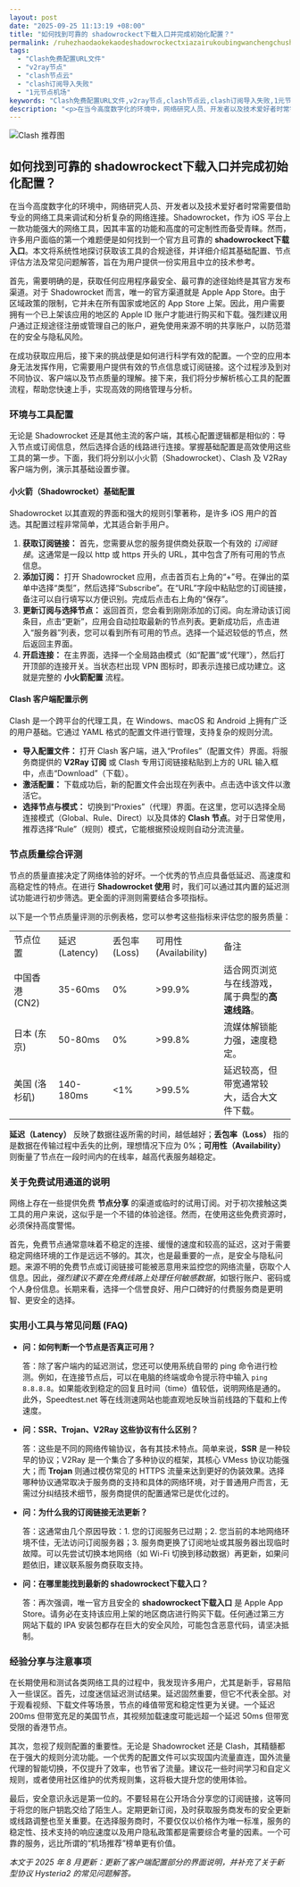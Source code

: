 ```yaml
---
layout: post
date: "2025-09-25 11:13:19 +08:00"
title: "如何找到可靠的 shadowrockect下载入口并完成初始化配置？"
permalink: /ruhezhaodaokekaodeshadowrockectxiazairukoubingwanchengchushihuapeizhi/
tags:
  - "Clash免费配置URL文件"
  - "v2ray节点"
  - "clash节点云"
  - "clash订阅导入失败"
  - "1元节点机场"
keywords: "Clash免费配置URL文件,v2ray节点,clash节点云,clash订阅导入失败,1元节点机场"
description: "<p>在当今高度数字化的环境中，网络研究人员、开发者以及技术爱好者时常需要借助专业的网络工具来调试和分析复杂的网络连接。Shadowrocket，作为 iOS 平台上一款功能强大的网络工具，因其丰富的功能和高度的可定制性而备受青睐。然而，许多用户面临的第一个难题便是如何找到一个官方且可靠的 <strong>shadowrockect下载入口</strong>。本文将系统性地探讨获取该工具的合规途径，并详细介绍其基础配置、节点评估方法及常见问题解答，旨在为用户提供一份实用且中立的技术参考。</p>"
---
```


![Clash 推荐图](https://clashjd.github.io/assets/img/免费节点订阅.png)

## 如何找到可靠的 shadowrockect下载入口并完成初始化配置？

<p>在当今高度数字化的环境中，网络研究人员、开发者以及技术爱好者时常需要借助专业的网络工具来调试和分析复杂的网络连接。Shadowrocket，作为 iOS 平台上一款功能强大的网络工具，因其丰富的功能和高度的可定制性而备受青睐。然而，许多用户面临的第一个难题便是如何找到一个官方且可靠的 <strong>shadowrockect下载入口</strong>。本文将系统性地探讨获取该工具的合规途径，并详细介绍其基础配置、节点评估方法及常见问题解答，旨在为用户提供一份实用且中立的技术参考。</p>
<p>首先，需要明确的是，获取任何应用程序最安全、最可靠的途径始终是其官方发布渠道。对于 Shadowrocket 而言，唯一的官方渠道就是 Apple App Store。由于区域政策的限制，它并未在所有国家或地区的 App Store 上架。因此，用户需要拥有一个已上架该应用的地区的 Apple ID 账户才能进行购买和下载。强烈建议用户通过正规途径注册或管理自己的账户，避免使用来源不明的共享账户，以防范潜在的安全与隐私风险。</p>
<p>在成功获取应用后，接下来的挑战便是如何进行科学有效的配置。一个空的应用本身无法发挥作用，它需要用户提供有效的节点信息或订阅链接。这个过程涉及到对不同协议、客户端以及节点质量的理解。接下来，我们将分步解析核心工具的配置流程，帮助您快速上手，实现高效的网络管理与分析。</p>

<h3>环境与工具配置</h3>
<p>无论是 Shadowrocket 还是其他主流的客户端，其核心配置逻辑都是相似的：导入节点或订阅信息，然后选择合适的线路进行连接。掌握基础配置是高效使用这些工具的第一步。下面，我们将分别以小火箭（Shadowrocket）、Clash 及 V2Ray 客户端为例，演示其基础设置步骤。</p>

<h4>小火箭（Shadowrocket）基础配置</h4>
<p>Shadowrocket 以其直观的界面和强大的规则引擎著称，是许多 iOS 用户的首选。其配置过程非常简单，尤其适合新手用户。</p>
<ol>
    <li><strong>获取订阅链接：</strong> 首先，您需要从您的服务提供商处获取一个有效的 <em>订阅链接</em>。这通常是一段以 http 或 https 开头的 URL，其中包含了所有可用的节点信息。</li>
    <li><strong>添加订阅：</strong> 打开 Shadowrocket 应用，点击首页右上角的“+”号。在弹出的菜单中选择“类型”，然后选择“Subscribe”。在“URL”字段中粘贴您的订阅链接，备注可以自行填写以方便识别。完成后点击右上角的“保存”。</li>
    <li><strong>更新订阅与选择节点：</strong> 返回首页，您会看到刚刚添加的订阅。向左滑动该订阅条目，点击“更新”，应用会自动拉取最新的节点列表。更新成功后，点击进入“服务器”列表，您可以看到所有可用的节点。选择一个延迟较低的节点，然后返回主界面。</li>
    <li><strong>开启连接：</strong> 在主界面，选择一个全局路由模式（如“配置”或“代理”），然后打开顶部的连接开关。当状态栏出现 VPN 图标时，即表示连接已成功建立。这就是完整的 <strong>小火箭配置</strong> 流程。</li>
</ol>

<h4>Clash 客户端配置示例</h4>
<p>Clash 是一个跨平台的代理工具，在 Windows、macOS 和 Android 上拥有广泛的用户基础。它通过 YAML 格式的配置文件进行管理，支持复杂的规则分流。</p>
<ul>
    <li><strong>导入配置文件：</strong> 打开 Clash 客户端，进入“Profiles”（配置文件）界面。将服务商提供的 <strong>V2Ray 订阅</strong> 或 Clash 专用订阅链接粘贴到上方的 URL 输入框中，点击“Download”（下载）。</li>
    <li><strong>激活配置：</strong> 下载成功后，新的配置文件会出现在列表中。点击选中该文件以激活它。</li>
    <li><strong>选择节点与模式：</strong> 切换到“Proxies”（代理）界面。在这里，您可以选择全局连接模式（Global、Rule、Direct）以及具体的 <strong>Clash 节点</strong>。对于日常使用，推荐选择“Rule”（规则）模式，它能根据预设规则自动分流流量。</li>
</ul>

<h3>节点质量综合评测</h3>
<p>节点的质量直接决定了网络体验的好坏。一个优秀的节点应具备低延迟、高速度和高稳定性的特点。在进行 <strong>Shadowrocket 使用</strong> 时，我们可以通过其内置的延迟测试功能进行初步筛选。更全面的评测则需要结合多项指标。</p>
<p>以下是一个节点质量评测的示例表格，您可以参考这些指标来评估您的服务质量：</p>
<table>
    <tr>
        <td>节点位置</td>
        <td>延迟 (Latency)</td>
        <td>丢包率 (Loss)</td>
        <td>可用性 (Availability)</td>
        <td>备注</td>
    </tr>
    <tr>
        <td>中国香港 (CN2)</td>
        <td>35-60ms</td>
        <td>0%</td>
        <td>>99.9%</td>
        <td>适合网页浏览与在线游戏，属于典型的<strong>高速线路</strong>。</td>
    </tr>
    <tr>
        <td>日本 (东京)</td>
        <td>50-80ms</td>
        <td>0%</td>
        <td>>99.8%</td>
        <td>流媒体解锁能力强，速度稳定。</td>
    </tr>
    <tr>
        <td>美国 (洛杉矶)</td>
        <td>140-180ms</td>
        <td>&lt;1%</td>
        <td>>99.5%</td>
        <td>延迟较高，但带宽通常较大，适合大文件下载。</td>
    </tr>
</table>
<p><strong>延迟（Latency）</strong> 反映了数据往返所需的时间，越低越好；<strong>丢包率（Loss）</strong> 指的是数据在传输过程中丢失的比例，理想情况下应为 0%；<strong>可用性（Availability）</strong> 则衡量了节点在一段时间内的在线率，越高代表服务越稳定。</p>

<h3>关于免费试用通道的说明</h3>
<p>网络上存在一些提供免费 <strong>节点分享</strong> 的渠道或临时的试用订阅。对于初次接触这类工具的用户来说，这似乎是一个不错的体验途径。然而，在使用这些免费资源时，必须保持高度警惕。</p>
<p>首先，免费节点通常意味着不稳定的连接、缓慢的速度和较高的延迟，这对于需要稳定网络环境的工作是远远不够的。其次，也是最重要的一点，是安全与隐私问题。来源不明的免费节点或订阅链接可能被恶意用来监控您的网络流量，窃取个人信息。因此，<em>强烈建议不要在免费线路上处理任何敏感数据</em>，如银行账户、密码或个人身份信息。长期来看，选择一个信誉良好、用户口碑好的付费服务商是更明智、更安全的选择。</p>

<h3>实用小工具与常见问题 (FAQ)</h3>
<ul>
    <li>
        <strong>问：如何判断一个节点是否真正可用？</strong>
        <p>答：除了客户端内的延迟测试，您还可以使用系统自带的 ping 命令进行检测。例如，在连接节点后，可以在电脑的终端或命令提示符中输入 <code>ping 8.8.8.8</code>。如果能收到稳定的回复且时间（time）值较低，说明网络是通的。此外，Speedtest.net 等在线测速网站也能直观地反映当前线路的下载和上传速度。</p>
    </li>
    <li>
        <strong>问：SSR、Trojan、V2Ray 这些协议有什么区别？</strong>
        <p>答：这些是不同的网络传输协议，各有其技术特点。简单来说，<strong>SSR</strong> 是一种较早的协议；V2Ray 是一个集合了多种协议的框架，其核心 VMess 协议功能强大；而 <strong>Trojan</strong> 则通过模仿常见的 HTTPS 流量来达到更好的伪装效果。选择哪种协议通常取决于服务商的支持和具体的网络环境，对于普通用户而言，无需过分纠结技术细节，服务商提供的配置通常已是优化过的。</p>
    </li>
    <li>
        <strong>问：为什么我的订阅链接无法更新？</strong>
        <p>答：这通常由几个原因导致：1. 您的订阅服务已过期；2. 您当前的本地网络环境不佳，无法访问订阅服务器；3. 服务商更换了订阅地址或其服务器出现临时故障。可以先尝试切换本地网络（如 Wi-Fi 切换到移动数据）再更新，如果问题依旧，建议联系服务商获取支持。</p>
    </li>
    <li>
        <strong>问：在哪里能找到最新的 shadowrockect下载入口？</strong>
        <p>答：再次强调，唯一官方且安全的 <strong>shadowrockect下载入口</strong> 是 Apple App Store。请务必在支持该应用上架的地区商店进行购买下载。任何通过第三方网站下载的 IPA 安装包都存在巨大的安全风险，可能包含恶意代码，请坚决抵制。</p>
    </li>
</ul>

<h3>经验分享与注意事项</h3>
<p>在长期使用和测试各类网络工具的过程中，我发现许多用户，尤其是新手，容易陷入一些误区。首先，过度迷信延迟测试结果。延迟固然重要，但它不代表全部。对于观看视频、下载文件等场景，节点的峰值带宽和稳定性更为关键。一个延迟 200ms 但带宽充足的美国节点，其视频加载速度可能远超一个延迟 50ms 但带宽受限的香港节点。</p>
<p>其次，忽视了规则配置的重要性。无论是 Shadowrocket 还是 Clash，其精髓都在于强大的规则分流功能。一个优秀的配置文件可以实现国内流量直连，国外流量代理的智能切换，不仅提升了效率，也节省了流量。建议花一些时间学习和自定义规则，或者使用社区维护的优秀规则集，这将极大提升您的使用体验。</p>
<p>最后，安全意识永远是第一位的。不要轻易在公开场合分享您的订阅链接，这等同于将您的账户钥匙交给了陌生人。定期更新订阅，及时获取服务商发布的安全更新或线路调整也至关重要。在选择服务商时，不要仅仅以价格作为唯一标准，服务的稳定性、技术支持的响应速度以及用户隐私政策都是需要综合考量的因素。一个可靠的服务，远比所谓的“机场推荐”榜单更有价值。</p>

<p><em>本文于 2025 年 8 月更新：更新了客户端配置部分的界面说明，并补充了关于新型协议 Hysteria2 的常见问题解答。</em></p>